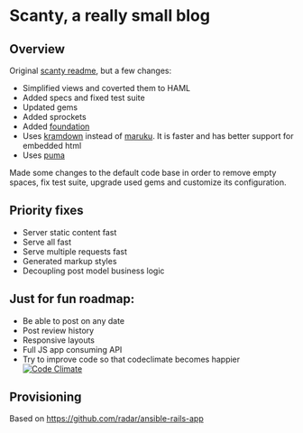 # Scanty, a really small blog

## Overview

Original [scanty
readme](https://github.com/chischaschos/scanty/blob/master/README.rdoc), but a
few changes:

- Simplified views and coverted them to HAML
- Added specs and fixed test suite
- Updated gems
- Added sprockets
- Added [foundation](http://foundation.zurb.com/)
- Uses [kramdown](https://github.com/gettalong/kramdown) instead of
[maruku](https://github.com/bhollis/maruku/). It is faster and has
better support for embedded html
- Uses [puma](https://github.com/puma/puma)

Made some changes to the default code base in
order to remove empty spaces, fix test suite, upgrade used gems and
customize its configuration.

## Priority fixes

- Server static content fast
- Serve all fast
- Serve multiple requests fast
- Generated markup styles
- Decoupling post model business logic

## Just for fun roadmap:

- Be able to post on any date
- Post review history
- Responsive layouts
- Full JS app consuming API
- Try to improve code so that codeclimate becomes happier [![Code Climate](https://codeclimate.com/badge.png)](https://codeclimate.com/github/chischaschos/scanty)

## Provisioning
Based on https://github.com/radar/ansible-rails-app
